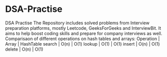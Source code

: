 # DSA-Practise
DSA Practise
The Repository includes solved problems from Interview preparation platforms, mostly Leetcode, GeeksForGeeks and InterviewBit.
It aims to help boost coding skills and prepare for company interviews as well.
Comparisaon of different operations on hash tables and arrays:
Operation | Array | HashTable
search    | O(n)  | O(1)
lookup    | O(1)  | O(1)
insert    | O(n)  | O(1)
delete    | O(n)  | O(1)


